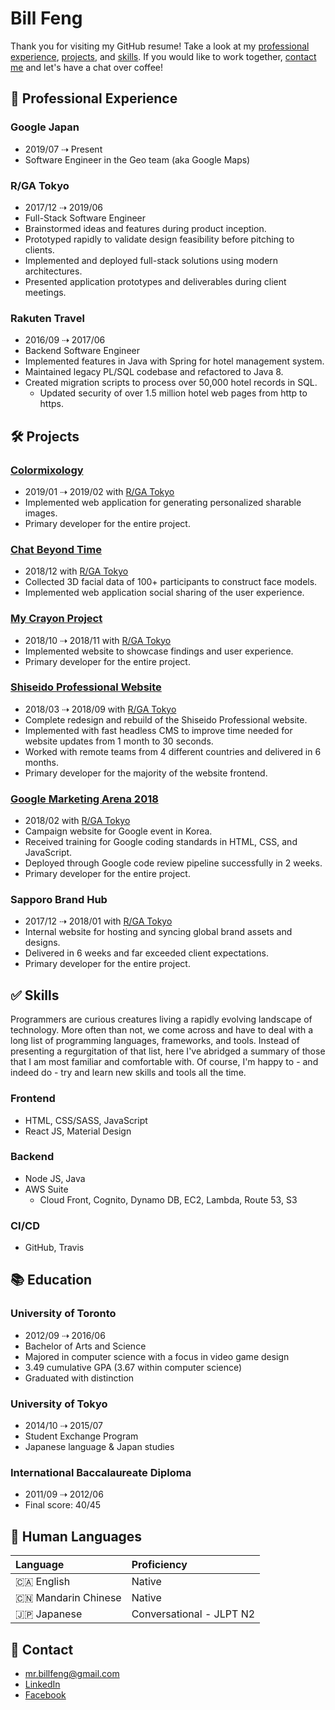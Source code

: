 # Bill Feng

Thank you for visiting my GitHub resume! Take a look at my
[professional experience](#-professional-experience), [projects](#-projects),
and [skills](#-skills). If you would like to work together,
[contact me](#-contact) and let's have a chat over coffee!

## 💼 Professional Experience

### Google Japan

- 2019/07 ⇢ Present
- Software Engineer in the Geo team (aka Google Maps)

### R/GA Tokyo

- 2017/12 ⇢ 2019/06
- Full-Stack Software Engineer
- Brainstormed ideas and features during product inception.
- Prototyped rapidly to validate design feasibility before pitching to clients.
- Implemented and deployed full-stack solutions using modern architectures.
- Presented application prototypes and deliverables during client meetings.

### Rakuten Travel

- 2016/09 ⇢ 2017/06
- Backend Software Engineer
- Implemented features in Java with Spring for hotel management system.
- Maintained legacy PL/SQL codebase and refactored to Java 8.
- Created migration scripts to process over 50,000 hotel records in SQL.
  - Updated security of over 1.5 million hotel web pages from http to https.

## 🛠 Projects

### [Colormixology](http://colormixology.com)

- 2019/01 ⇢ 2019/02 with [R/GA Tokyo](#rga-tokyo)
- Implemented web application for generating personalized sharable images.
- Primary developer for the entire project.

### [Chat Beyond Time](https://spark.shiseido.co.jp/beyondtime)

- 2018/12 with [R/GA Tokyo](#rga-tokyo)
- Collected 3D facial data of 100+ participants to construct face models.
- Implemented web application social sharing of the user experience.

### [My Crayon Project](https://www.rga.com/work/case-studies/shiseido-my-crayon-project)

- 2018/10 ⇢ 2018/11 with [R/GA Tokyo](#rga-tokyo)
- Implemented website to showcase findings and user experience.
- Primary developer for the entire project.

### [Shiseido Professional Website](https://www.shiseido-professional.com/en)

- 2018/03 ⇢ 2018/09 with [R/GA Tokyo](#rga-tokyo)
- Complete redesign and rebuild of the Shiseido Professional website.
- Implemented with fast headless CMS to improve time needed for website updates
  from 1 month to 30 seconds.
- Worked with remote teams from 4 different countries and delivered in 6 months.
- Primary developer for the majority of the website frontend.

### [Google Marketing Arena 2018](http://get.google.co.kr/marketingarena2018/)

- 2018/02 with [R/GA Tokyo](#rga-tokyo)
- Campaign website for Google event in Korea.
- Received training for Google coding standards in HTML, CSS, and JavaScript.
- Deployed through Google code review pipeline successfully in 2 weeks.
- Primary developer for the entire project.

### Sapporo Brand Hub

- 2017/12 ⇢ 2018/01 with [R/GA Tokyo](#rga-tokyo)
- Internal website for hosting and syncing global brand assets and designs.
- Delivered in 6 weeks and far exceeded client expectations.
- Primary developer for the entire project.

## ✅ Skills

Programmers are curious creatures living a rapidly evolving landscape of
technology. More often than not, we come across and have to deal with a long
list of programming languages, frameworks, and tools. Instead of presenting a
regurgitation of that list, here I've abridged a summary of those that I am most
familiar and comfortable with. Of course, I'm happy to - and indeed do - try and
learn new skills and tools all the time.

### Frontend

- HTML, CSS/SASS, JavaScript
- React JS, Material Design

### Backend

- Node JS, Java
- AWS Suite
  - Cloud Front, Cognito, Dynamo DB, EC2, Lambda, Route 53, S3

### CI/CD

- GitHub, Travis

## 📚 Education

### University of Toronto

- 2012/09 ⇢ 2016/06
- Bachelor of Arts and Science
- Majored in computer science with a focus in video game design
- 3.49 cumulative GPA (3.67 within computer science)
- Graduated with distinction

### University of Tokyo

- 2014/10 ⇢ 2015/07
- Student Exchange Program
- Japanese language & Japan studies

### International Baccalaureate Diploma

- 2011/09 ⇢ 2012/06
- Final score: 40/45

## 💬 Human Languages

| Language            | Proficiency              |
| :------------------ | :----------------------- |
| 🇨🇦 English          | Native                   |
| 🇨🇳 Mandarin Chinese | Native                   |
| 🇯🇵 Japanese         | Conversational - JLPT N2 |

## 📲 Contact

- [mr.billfeng@gmail.com](mailto:mr.billfeng@gmail.com)
- [LinkedIn](https://www.linkedin.com/in/bill-feng/)
- [Facebook](https://www.facebook.com/mr.billfeng)

